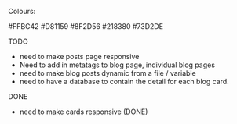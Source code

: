 Colours: 

#FFBC42
#D81159
#8F2D56
#218380
#73D2DE

TODO

- need to make posts page responsive
- Need to add in metatags to blog page, individual blog pages
- need to make blog posts dynamic from a file / variable
- need to have a database to contain the detail for each blog card.


DONE
- need to make cards responsive (DONE)
